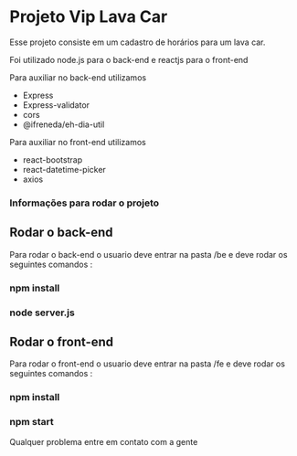 <h1> Projeto Vip Lava Car</h1>  
    <p> Esse projeto consiste em um cadastro de horários para um lava car. </p> 
    <p> Foi utilizado node.js para o back-end e reactjs para o front-end </p>
    <p> Para auxiliar no back-end utilizamos </p>
    <ul>
        <li>Express</li>
        <li>Express-validator</li>
        <li>cors</li>
        <li>@ifreneda/eh-dia-util</li>
    </ul>
    <p> Para auxiliar no front-end utilizamos </p>
    <ul>
        <li>react-bootstrap</li>
        <li>react-datetime-picker</li>
        <li>axios</li>
    </ul>
    
<h3>Informações para rodar o projeto</h3>
    <h2> Rodar o back-end </h2>
      <p> Para rodar o back-end o usuario deve entrar na pasta /be e deve rodar os seguintes comandos : <p>
          <h3>npm install</h3>
          <h3>node server.js</h3>
    <h2>Rodar o front-end</h2>
     <p>Para rodar o front-end o usuario deve entrar na pasta /fe e deve rodar os seguintes comandos : <p>
          <h3>npm install</h3>
          <h3>npm start</h3>
          
          
   <p> Qualquer problema entre em contato com a gente</p>

